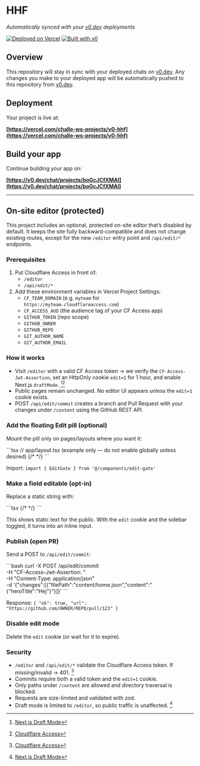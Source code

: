 # HHF

*Automatically synced with your [v0.dev](https://v0.dev) deployments*

[![Deployed on Vercel](https://img.shields.io/badge/Deployed%20on-Vercel-black?style=for-the-badge&logo=vercel)](https://vercel.com/challe-ws-projects/v0-hhf)
[![Built with v0](https://img.shields.io/badge/Built%20with-v0.dev-black?style=for-the-badge)](https://v0.dev/chat/projects/boGcJCfXMAI)

## Overview

This repository will stay in sync with your deployed chats on [v0.dev](https://v0.dev).
Any changes you make to your deployed app will be automatically pushed to this repository from [v0.dev](https://v0.dev).

## Deployment

Your project is live at:

**[https://vercel.com/challe-ws-projects/v0-hhf](https://vercel.com/challe-ws-projects/v0-hhf)**

## Build your app

Continue building your app on:

**[https://v0.dev/chat/projects/boGcJCfXMAI](https://v0.dev/chat/projects/boGcJCfXMAI)**

---

## On-site editor (protected)

This project includes an optional, protected on-site editor that’s disabled by default. It keeps the site fully backward-compatible and does not change existing routes, except for the new `/editor` entry point and `/api/edit/*` endpoints.

### Prerequisites

1. Put Cloudflare Access in front of:
   - `/editor`
   - `/api/edit/*`
2. Add these environment variables in Vercel Project Settings:
   - `CF_TEAM_DOMAIN` (e.g. `myteam` for `https://myteam.cloudflareaccess.com`)
   - `CF_ACCESS_AUD` (the audience tag of your CF Access app)
   - `GITHUB_TOKEN` (repo scope)
   - `GITHUB_OWNER`
   - `GITHUB_REPO`
   - `GIT_AUTHOR_NAME`
   - `GIT_AUTHOR_EMAIL`

### How it works

- Visit `/editor` with a valid CF Access token → we verify the `CF-Access-Jwt-Assertion`, set an HttpOnly cookie `edit=1` for 1 hour, and enable Next.js `draftMode`. [^1][^5]
- Public pages remain unchanged. No editor UI appears unless the `edit=1` cookie exists.
- POST `/api/edit/commit` creates a branch and Pull Request with your changes under `/content` using the GitHub REST API.

### Add the floating Edit pill (optional)

Mount the pill only on pages/layouts where you want it:

\`\`\`tsx
// app/layout.tsx (example only — do not enable globally unless desired)
{/* <EditGate /> */}
\`\`\`

Import: `import { EditGate } from '@/components/edit-gate'`

### Make a field editable (opt-in)

Replace a static string with:

\`\`\`tsx
{/* <EditableField filePath="content/home.json" field="heroTitle" fallback="My Title" /> */}
\`\`\`

This shows static text for the public. With the `edit` cookie and the sidebar toggled, it turns into an inline input.

### Publish (open PR)

Send a POST to `/api/edit/commit`:

\`\`\`bash
curl -X POST /api/edit/commit \
  -H "CF-Access-Jwt-Assertion: <token>" \
  -H "Content-Type: application/json" \
  -d '{"changes":[{"filePath":"content/home.json","content":"{\"heroTitle\":\"Hej\"}"}]}'
\`\`\`

Response: `{ "ok": true, "url": "https://github.com/OWNER/REPO/pull/123" }`

### Disable edit mode

Delete the `edit` cookie (or wait for it to expire).

### Security

- `/editor` and `/api/edit/*` validate the Cloudflare Access token. If missing/invalid → 401. [^5]
- Commits require both a valid token and the `edit=1` cookie.
- Only paths under `/content` are allowed and directory traversal is blocked.
- Requests are size-limited and validated with zod.
- Draft mode is limited to `/editor`, so public traffic is unaffected. [^1]

[^1]: [Next.js Draft Mode](https://nextjs.org/docs/app/build-reference/functions/get-draft-mode)
[^5]: [Cloudflare Access](https://developers.cloudflare.com/cloudflare-one/identity/)
